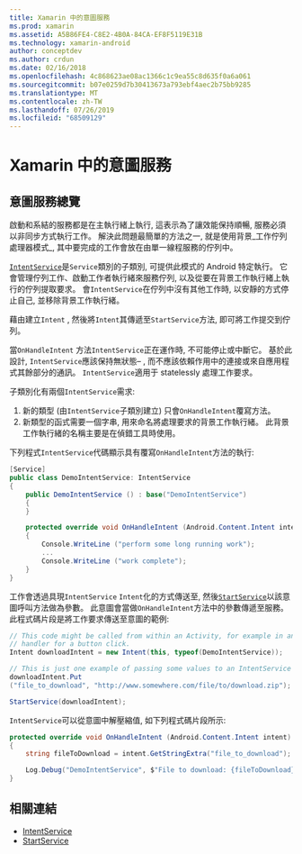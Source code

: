 ```yaml
---
title: Xamarin 中的意圖服務
ms.prod: xamarin
ms.assetid: A5B86FE4-C8E2-4B0A-84CA-EF8F5119E31B
ms.technology: xamarin-android
author: conceptdev
ms.author: crdun
ms.date: 02/16/2018
ms.openlocfilehash: 4c868623ae08ac1366c1c9ea55c8d635f0a6a061
ms.sourcegitcommit: b07e0259d7b30413673a793ebf4aec2b75bb9285
ms.translationtype: MT
ms.contentlocale: zh-TW
ms.lasthandoff: 07/26/2019
ms.locfileid: "68509129"
---
```

# <a name="intent-services-in-xamarinandroid"></a>Xamarin 中的意圖服務

## <a name="intent-services-overview"></a>意圖服務總覽

啟動和系結的服務都是在主執行緒上執行, 這表示為了讓效能保持順暢, 服務必須以非同步方式執行工作。 解決此問題最簡單的方法之一, 就是使用背景_工作佇列處理器模式_, 其中要完成的工作會放在由單一線程服務的佇列中。

[`IntentService`](xref:Android.App.IntentService)是`Service`類別的子類別, 可提供此模式的 Android 特定執行。 它會管理佇列工作、啟動工作者執行緒來服務佇列, 以及從要在背景工作執行緒上執行的佇列提取要求。 會`IntentService`在佇列中沒有其他工作時, 以安靜的方式停止自己, 並移除背景工作執行緒。

藉由建立`Intent` , 然後將`Intent`其傳遞至`StartService`方法, 即可將工作提交到佇列。

當`OnHandleIntent` 方法`IntentService`正在運作時, 不可能停止或中斷它。 基於此設計, `IntentService`應該保持無狀態&ndash; , 而不應該依賴作用中的連接或來自應用程式其餘部分的通訊。 `IntentService`適用于 statelessly 處理工作要求。

子類別化有兩個`IntentService`需求:

1. 新的類型 (由`IntentService`子類別建立) 只會`OnHandleIntent`覆寫方法。
2. 新類型的函式需要一個字串, 用來命名將處理要求的背景工作執行緒。 此背景工作執行緒的名稱主要是在偵錯工具時使用。

下列程式`IntentService`代碼顯示具有覆寫`OnHandleIntent`方法的執行:

```csharp
[Service]
public class DemoIntentService: IntentService
{
    public DemoIntentService () : base("DemoIntentService")
    {
    }

    protected override void OnHandleIntent (Android.Content.Intent intent)
    {
        Console.WriteLine ("perform some long running work");
        ...
        Console.WriteLine ("work complete");
    }
}
```

工作會透過具現`IntentService` `Intent`化的方式傳送至, 然後[`StartService`](xref:Android.Content.Context.StartService*)以該意圖呼叫方法做為參數。 此意圖會當做`OnHandleIntent`方法中的參數傳遞至服務。 此程式碼片段是將工作要求傳送至意圖的範例: 

```csharp
// This code might be called from within an Activity, for example in an event
// handler for a button click.
Intent downloadIntent = new Intent(this, typeof(DemoIntentService));

// This is just one example of passing some values to an IntentService via the Intent:
downloadIntent.Put
("file_to_download", "http://www.somewhere.com/file/to/download.zip");

StartService(downloadIntent);
```

`IntentService`可以從意圖中解壓縮值, 如下列程式碼片段所示:  

```csharp
protected override void OnHandleIntent (Android.Content.Intent intent)
{
    string fileToDownload = intent.GetStringExtra("file_to_download");

    Log.Debug("DemoIntentService", $"File to download: {fileToDownload}.");
}
```

## <a name="related-links"></a>相關連結

- [IntentService](xref:Android.App.IntentService)
- [StartService](xref:Android.Content.Context.StartService*)
